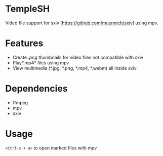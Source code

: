 # TempleSH
Video file support for sxiv [https://github.com/muennich/sxiv] using mpv.

# Features
- Create *.png* thumbnails for video files not compatible with sxiv
- Play*.mp4* files using mpv
- View multimedia (*.jpg, *.png, *.mp4, *.webm) all inside sxiv

# Dependencies
- ffmpeg
- mpv
- sxiv

# Usage
`<Ctrl-x + o>` to open marked files with mpv
